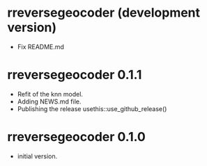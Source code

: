 # rreversegeocoder (development version)

* Fix README.md

# rreversegeocoder 0.1.1

* Refit of the knn model.
* Adding NEWS.md file.
* Publishing the release usethis::use_github_release()

# rreversegeocoder 0.1.0

* initial version.